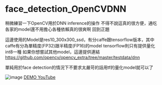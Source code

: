 # face_detection_OpenCVDNN

稍微練習一下OpenCV用於DNN inference的操作
不得不說這真的很方便，通吃各家的model還不用擔心各種依賴真的很爽啊
回到正題

這邊使用的Model是res10_300x300_ssd，有分caffe跟tensorflow版本，其中caffe有分為單精度(FP32)跟半精度(FP16)的model
tensorflow則只有提供量化int8一種
如果你想嘗試其他model，這邊提供連結 https://github.com/opencv/opencv_extra/tree/master/testdata/dnn

單純用於face detection的情況下不要求太嚴苛的話用tf的量化model就可以了

![image](https://github.com/lisssse14/face_detection_OpenCVDNN/blob/master/demo.gif)
[DEMO YouTube](https://www.youtube.com/wbFv5mowZkY)
